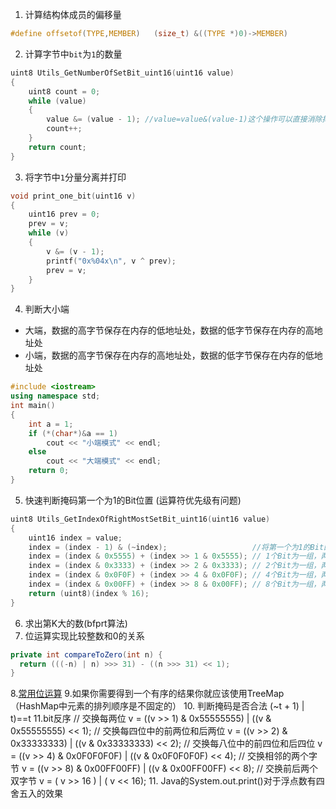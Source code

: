 1. 计算结构体成员的偏移量
```c
#define offsetof(TYPE,MEMBER)   (size_t) &((TYPE *)0)->MEMBER)
```
2. 计算字节中`bit`为`1`的数量
``` c
uint8 Utils_GetNumberOfSetBit_uint16(uint16 value)
{
    uint8 count = 0;
    while (value)
    {
        value &= (value - 1); //value=value&(value-1)这个操作可以直接消除掉value中的最右边的1。
        count++;
    }
    return count;
}
```
3. 将字节中`1`分量分离并打印
```c
void print_one_bit(uint16 v)
{
    uint16 prev = 0;
    prev = v;
    while (v)
    {
        v &= (v - 1);
        printf("0x%04x\n", v ^ prev);
        prev = v;
    }
}
```
4. 判断大小端
- 大端，数据的高字节保存在内存的低地址处，数据的低字节保存在内存的高地址处
- 小端，数据的高字节保存在内存的高地址处，数据的低字节保存在内存的低地址处
``` c++
#include <iostream>
using namespace std;
int main()
{
    int a = 1;
    if (*(char*)&a == 1)
        cout << "小端模式" << endl;
    else
        cout << "大端模式" << endl;
    return 0;
}
```
5. 快速判断掩码第一个为1的Bit位置 (运算符优先级有问题)
``` c
uint8 Utils_GetIndexOfRightMostSetBit_uint16(uint16 value)
{
    uint16 index = value;
    index = (index - 1) & (~index);                   //将第一个为1的Bit的低位都置1，其他位都置0
    index = (index & 0x5555) + (index >> 1 & 0x5555); // 1个Bit为一组，两两相加
    index = (index & 0x3333) + (index >> 2 & 0x3333); // 2个Bit为一组，两两相加
    index = (index & 0x0F0F) + (index >> 4 & 0x0F0F); // 4个Bit为一组，两两相加
    index = (index & 0x00FF) + (index >> 8 & 0x00FF); // 8个Bit为一组，两两相加
    return (uint8)(index % 16);
}
```
6. 求出第K大的数(bfprt算法)
7. 位运算实现比较整数和0的关系
```java
private int compareToZero(int n) {  
  return (((-n) | n) >>> 31) - ((n >>> 31) << 1);  
}
```
8.[常用位运算](http://www.cnblogs.com/huashanqingzhu/p/6536484.html)
9.如果你需要得到一个有序的结果你就应该使用TreeMap（HashMap中元素的排列顺序是不固定的）
10. 判断掩码是否合法
(~t + 1) | t)==t
11.bit反序
// 交换每两位
v = ((v >> 1) & 0x55555555) | ((v & 0x55555555) << 1);
// 交换每四位中的前两位和后两位
v = ((v >> 2) & 0x33333333) | ((v & 0x33333333) << 2);
// 交换每八位中的前四位和后四位
v = ((v >> 4) & 0x0F0F0F0F) | ((v & 0x0F0F0F0F) << 4);
// 交换相邻的两个字节
v = ((v >> 8) & 0x00FF00FF) | ((v & 0x00FF00FF) << 8);
// 交换前后两个双字节
v = ( v >> 16             ) | ( v               << 16);
11. Java的System.out.print()对于浮点数有四舍五入的效果

<!--stackedit_data:
eyJoaXN0b3J5IjpbLTg1ODMxMjAzMSwtNDU5NTY1MDA4LC01MD
E4NDE2ODYsLTQ1OTU2NTAwOCwtMjA1MzY4NDMyOSwxODg1NTA2
MDExLDI2MTkyMzg2MCwtMTE2ODA5NjAzLDEyNjM5NDEyNTIsMT
k4OTUyNzMwOSwtMTQ2MzQ1OTk2LDI2OTkyOTU1OCw0OTExMjUy
NCwtNjU1MzEzMTM5LC0zMDI2ODY1NzYsLTI1OTg1MjY2NywyOT
k3MDczMjEsMTU3MTI5MTUxMiwxMTk4OTU3MTIyLC0xNTE2NTEz
MDAwXX0=
-->